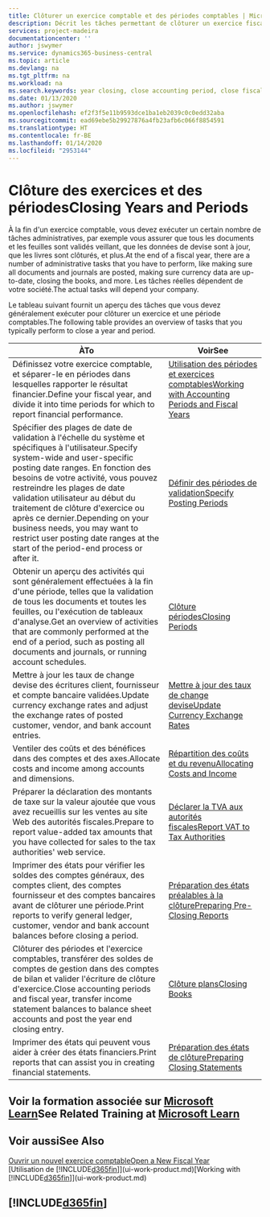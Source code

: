```yaml
---
title: Clôturer un exercice comptable et des périodes comptables | Microsoft Docs
description: Décrit les tâches permettant de clôturer un exercice fiscal ou une période comptable, par exemple, en vérifiant que les documents et les feuilles sont validés et en vérifiant les soldes bancaires.
services: project-madeira
documentationcenter: ''
author: jswymer
ms.service: dynamics365-business-central
ms.topic: article
ms.devlang: na
ms.tgt_pltfrm: na
ms.workload: na
ms.search.keywords: year closing, close accounting period, close fiscal year, bank account detailed trial balance
ms.date: 01/13/2020
ms.author: jswymer
ms.openlocfilehash: ef2f3f5e11b9593dce1ba1eb2039c0c0edd32aba
ms.sourcegitcommit: ead69ebe5b29927876a4fb23afb6c066f8854591
ms.translationtype: HT
ms.contentlocale: fr-BE
ms.lasthandoff: 01/14/2020
ms.locfileid: "2953144"
---
```

# <a name="closing-years-and-periods"></a><span data-ttu-id="d8cd0-103">Clôture des exercices et des périodes</span><span class="sxs-lookup"><span data-stu-id="d8cd0-103">Closing Years and Periods</span></span>
<span data-ttu-id="d8cd0-104">À la fin d'un exercice comptable, vous devez exécuter un certain nombre de tâches administratives, par exemple vous assurer que tous les documents et les feuilles sont validés veillant, que les données de devise sont à jour, que les livres sont clôturés, et plus.</span><span class="sxs-lookup"><span data-stu-id="d8cd0-104">At the end of a fiscal year, there are a number of administrative tasks that you have to perform, like making sure all documents and journals are posted, making sure currency data are up-to-date, closing the books, and more.</span></span> <span data-ttu-id="d8cd0-105">Les tâches réelles dépendent de votre société.</span><span class="sxs-lookup"><span data-stu-id="d8cd0-105">The actual tasks will depend your company.</span></span>

<span data-ttu-id="d8cd0-106">Le tableau suivant fournit un aperçu des tâches que vous devez généralement exécuter pour clôturer un exercice et une période comptables.</span><span class="sxs-lookup"><span data-stu-id="d8cd0-106">The following table provides an overview of tasks that you typically perform to close a year and period.</span></span>

| <span data-ttu-id="d8cd0-107">À</span><span class="sxs-lookup"><span data-stu-id="d8cd0-107">To</span></span> | <span data-ttu-id="d8cd0-108">Voir</span><span class="sxs-lookup"><span data-stu-id="d8cd0-108">See</span></span> |
| --- | --- |
| <span data-ttu-id="d8cd0-109">Définissez votre exercice comptable, et séparer-le en périodes dans lesquelles rapporter le résultat financier.</span><span class="sxs-lookup"><span data-stu-id="d8cd0-109">Define your fiscal year, and divide it into time periods for which to report financial performance.</span></span> | [<span data-ttu-id="d8cd0-110">Utilisation des périodes et exercices comptables</span><span class="sxs-lookup"><span data-stu-id="d8cd0-110">Working with Accounting Periods and Fiscal Years</span></span>](finance-accounting-periods-and-fiscal-years.md)|
| <span data-ttu-id="d8cd0-111">Spécifier des plages de date de validation à l'échelle du système et spécifiques à l'utilisateur.</span><span class="sxs-lookup"><span data-stu-id="d8cd0-111">Specify system-wide and user-specific posting date ranges.</span></span> <span data-ttu-id="d8cd0-112">En fonction des besoins de votre activité, vous pouvez restreindre les plages de date validation utilisateur au début du traitement de clôture d'exercice ou après ce dernier.</span><span class="sxs-lookup"><span data-stu-id="d8cd0-112">Depending on your business needs, you may want to restrict user posting date ranges at the start of the period-end process or after it.</span></span> |[<span data-ttu-id="d8cd0-113">Définir des périodes de validation</span><span class="sxs-lookup"><span data-stu-id="d8cd0-113">Specify Posting Periods</span></span>](finance-how-specify-posting-periods.md) |
| <span data-ttu-id="d8cd0-114">Obtenir un aperçu des activités qui sont généralement effectuées à la fin d'une période, telles que la validation de tous les documents et toutes les feuilles, ou l'exécution de tableaux d'analyse.</span><span class="sxs-lookup"><span data-stu-id="d8cd0-114">Get an overview of activities that are commonly performed at the end of a period, such as posting all documents and journals, or running account schedules.</span></span> |[<span data-ttu-id="d8cd0-115">Clôture périodes</span><span class="sxs-lookup"><span data-stu-id="d8cd0-115">Closing Periods</span></span>](year-how-complete-period-end-processes.md) |
| <span data-ttu-id="d8cd0-116">Mettre à jour les taux de change devise des écritures client, fournisseur et compte bancaire validées.</span><span class="sxs-lookup"><span data-stu-id="d8cd0-116">Update currency exchange rates and adjust the exchange rates of posted customer, vendor, and bank account entries.</span></span> |[<span data-ttu-id="d8cd0-117">Mettre à jour des taux de change devise</span><span class="sxs-lookup"><span data-stu-id="d8cd0-117">Update Currency Exchange Rates</span></span>](finance-how-update-currencies.md) |
| <span data-ttu-id="d8cd0-118">Ventiler des coûts et des bénéfices dans des comptes et des axes.</span><span class="sxs-lookup"><span data-stu-id="d8cd0-118">Allocate costs and income among accounts and dimensions.</span></span> |[<span data-ttu-id="d8cd0-119">Répartition des coûts et du revenu</span><span class="sxs-lookup"><span data-stu-id="d8cd0-119">Allocating Costs and Income</span></span>](year-allocate-costs-income.md) |
| <span data-ttu-id="d8cd0-120">Préparer la déclaration des montants de taxe sur la valeur ajoutée que vous avez recueillis sur les ventes au site Web des autorités fiscales.</span><span class="sxs-lookup"><span data-stu-id="d8cd0-120">Prepare to report value-added tax amounts that you have collected for sales to the tax authorities' web service.</span></span> |[<span data-ttu-id="d8cd0-121">Déclarer la TVA aux autorités fiscales</span><span class="sxs-lookup"><span data-stu-id="d8cd0-121">Report VAT to Tax Authorities</span></span>](finance-how-report-vat.md)|
| <span data-ttu-id="d8cd0-122">Imprimer des états pour vérifier les soldes des comptes généraux, des comptes client, des comptes fournisseur et des comptes bancaires avant de clôturer une période.</span><span class="sxs-lookup"><span data-stu-id="d8cd0-122">Print reports to verify general ledger, customer, vendor and bank account balances before closing a period.</span></span> |[<span data-ttu-id="d8cd0-123">Préparation des états préalables à la clôture</span><span class="sxs-lookup"><span data-stu-id="d8cd0-123">Preparing Pre-Closing Reports</span></span>](year-prepare-preclose-reports.md) |
| <span data-ttu-id="d8cd0-124">Clôturer des périodes et l'exercice comptables, transférer des soldes de comptes de gestion dans des comptes de bilan et valider l'écriture de clôture d'exercice.</span><span class="sxs-lookup"><span data-stu-id="d8cd0-124">Close accounting periods and fiscal year, transfer income statement balances to balance sheet accounts and post the year end closing entry.</span></span> |[<span data-ttu-id="d8cd0-125">Clôture plans</span><span class="sxs-lookup"><span data-stu-id="d8cd0-125">Closing Books</span></span>](year-close-books.md) |
| <span data-ttu-id="d8cd0-126">Imprimer des états qui peuvent vous aider à créer des états financiers.</span><span class="sxs-lookup"><span data-stu-id="d8cd0-126">Print reports that can assist you in creating financial statements.</span></span> |[<span data-ttu-id="d8cd0-127">Préparation des états de clôture</span><span class="sxs-lookup"><span data-stu-id="d8cd0-127">Preparing Closing Statements</span></span>](year-prepare-close-statement.md) |

## <a name="see-related-training-at-microsoft-learnlearnmodulesclose-fiscal-year-dynamics-365-business-centralindex"></a><span data-ttu-id="d8cd0-128">Voir la formation associée sur [Microsoft Learn](/learn/modules/close-fiscal-year-dynamics-365-business-central/index)</span><span class="sxs-lookup"><span data-stu-id="d8cd0-128">See Related Training at [Microsoft Learn](/learn/modules/close-fiscal-year-dynamics-365-business-central/index)</span></span>

## <a name="see-also"></a><span data-ttu-id="d8cd0-129">Voir aussi</span><span class="sxs-lookup"><span data-stu-id="d8cd0-129">See Also</span></span>
[<span data-ttu-id="d8cd0-130">Ouvrir un nouvel exercice comptable</span><span class="sxs-lookup"><span data-stu-id="d8cd0-130">Open a New Fiscal Year</span></span>](finance-how-open-new-fiscal-year.md)  
<span data-ttu-id="d8cd0-131">[Utilisation de [!INCLUDE[d365fin](includes/d365fin_md.md)]](ui-work-product.md)</span><span class="sxs-lookup"><span data-stu-id="d8cd0-131">[Working with [!INCLUDE[d365fin](includes/d365fin_md.md)]](ui-work-product.md)</span></span>

## [!INCLUDE[d365fin](includes/free_trial_md.md)]  

